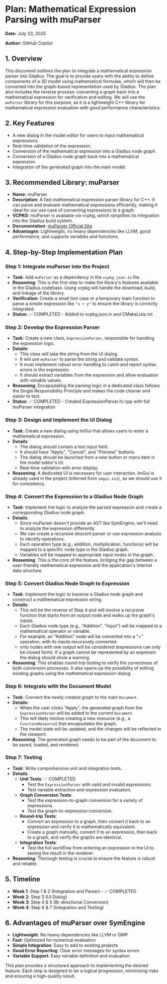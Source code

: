 # Plan: Mathematical Expression Parsing with muParser

**Date:** July 23, 2025

**Author:** GitHub Copilot

## 1. Overview

This document outlines the plan to integrate a mathematical expression parser into Gladius. The goal is to provide users with the ability to define components of a 3D model using mathematical formulas, which will then be converted into the graph-based representation used by Gladius. The plan also includes the reverse process: converting a graph back into a mathematical expression for verification and editing. We will use the `muParser` library for this purpose, as it is a lightweight C++ library for mathematical expression evaluation with good performance characteristics.

## 2. Key Features

- A new dialog in the model editor for users to input mathematical expressions.
- Real-time validation of the expression.
- Conversion of the mathematical expression into a Gladius node graph.
- Conversion of a Gladius node graph back into a mathematical expression.
- Integration of the generated graph into the main model.

## 3. Recommended Library: muParser

- **Name**: muParser
- **Description**: A fast mathematical expression parser library for C++. It can parse and evaluate mathematical expressions efficiently, making it ideal for our use case of converting expressions to a graph.
- **VCPKG**: muParser is available via vcpkg, which simplifies its integration into the Gladius build system.
- **Documentation**: [muParser Official Site](https://beltoforion.de/en/muparser/)
- **Advantages**: Lightweight, no heavy dependencies like LLVM, good performance, and supports variables and functions.

## 4. Step-by-Step Implementation Plan

### Step 1: Integrate muParser into the Project

- **Task**: Add `muParser` as a dependency in the `vcpkg.json.in` file.
- **Reasoning**: This is the first step to make the library's features available in the Gladius codebase. Using vcpkg will handle the download, build, and linkage of the library.
- **Verification**: Create a small test case or a temporary main function to parse a simple expression like `"x + y"` to ensure the library is correctly integrated.
- **Status**: ✅ COMPLETED - Added to vcpkg.json.in and CMakeLists.txt

### Step 2: Develop the Expression Parser

- **Task**: Create a new class, `ExpressionParser`, responsible for handling the expression logic.
- **Details**:
    - This class will take the string from the UI dialog.
    - It will use `muParser` to parse the string and validate syntax.
    - It must implement robust error handling to catch and report syntax errors in the expression.
    - It should extract variables from the expression and allow evaluation with variable values.
- **Reasoning**: Encapsulating the parsing logic in a dedicated class follows the Single Responsibility Principle and makes the code cleaner and easier to test.
- **Status**: ✅ COMPLETED - Created ExpressionParser.h/.cpp with full muParser integration

### Step 3: Design and Implement the UI Dialog

- **Task**: Create a new dialog using ImGui that allows users to enter a mathematical expression.
- **Details**:
    - The dialog should contain a text input field.
    - It should have "Apply", "Cancel", and "Preview" buttons.
    - The dialog should be launched from a new button or menu item in the model editor's UI.
    - Real-time validation with error display.
- **Reasoning**: A dedicated UI is necessary for user interaction. ImGui is already used in the project (inferred from `imgui.ini`), so we should use it for consistency.

### Step 4: Convert the Expression to a Gladius Node Graph

- **Task**: Implement the logic to analyze the parsed expression and create a corresponding Gladius node graph.
- **Details**:
    - Since muParser doesn't provide an AST like SymEngine, we'll need to analyze the expression differently.
    - We can create a recursive descent parser or use expression analysis to identify operations.
    - Each operation type (e.g., addition, multiplication, functions) will be mapped to a specific node type in the Gladius graph.
    - Variables will be mapped to appropriate input nodes in the graph.
- **Reasoning**: This is the core of the feature, bridging the gap between a user-friendly mathematical expression and the application's internal data structure.

### Step 5: Convert Gladius Node Graph to Expression

- **Task**: Implement the logic to traverse a Gladius node graph and construct a mathematical expression string.
- **Details**:
    - This will be the reverse of Step 4 and will involve a recursive function that starts from an output node and walks up the graph's inputs.
    - Each Gladius node type (e.g., "Addition", "Input") will be mapped to a mathematical operator or variable.
    - For example, an "Addition" node will be converted into a "+" operation, with its inputs recursively converted.
    - only nodes with one output will be considered (expressions can only be closed form). If a graph cannot be represented by an expressin the dialog should show a warning.
- **Reasoning**: This enables round-trip testing to verify the correctness of both conversion processes. It also opens up the possibility of editing existing graphs using the mathematical expression dialog.

### Step 6: Integrate with the Document Model

- **Task**: Connect the newly created graph to the main `Document`.
- **Details**:
    - When the user clicks "Apply", the generated graph from the `ExpressionParser` will be added to the current `Document`.
    - This will likely involve creating a new resource (e.g., a `FunctionResource`) that encapsulates the graph.
    - The model state will be updated, and the changes will be reflected in the viewport.
- **Reasoning**: The generated graph needs to be part of the document to be saved, loaded, and rendered.

### Step 7: Testing

- **Task**: Write comprehensive unit and integration tests.
- **Details**:
    - **Unit Tests**: ✅ COMPLETED
        - Test the `ExpressionParser` with valid and invalid expressions.
        - Test variable extraction and expression evaluation.
    - **Graph Conversion Tests**:
        - Test the expression-to-graph conversion for a variety of expressions.
        - Test the graph-to-expression conversion.
    - **Round-trip Tests**:
        - Convert an expression to a graph, then convert it back to an expression and verify it is mathematically equivalent.
        - Create a graph manually, convert it to an expression, then back to a graph, and verify the graphs are identical.
    - **Integration Tests**:
        - Test the full workflow from entering an expression in the UI to seeing the result in the renderer.
- **Reasoning**: Thorough testing is crucial to ensure the feature is robust and reliable.

## 5. Timeline

- **Week 1**: Step 1 & 2 (Integration and Parser) - ✅ COMPLETED
- **Week 2**: Step 3 (UI Dialog)
- **Week 3**: Step 4 & 5 (Bi-directional Conversion)
- **Week 4**: Step 6 & 7 (Integration and Testing)

## 6. Advantages of muParser over SymEngine

- **Lightweight**: No heavy dependencies like LLVM or GMP
- **Fast**: Optimized for numerical evaluation
- **Simple Integration**: Easy to add to existing projects
- **Good Error Reporting**: Clear error messages for syntax errors
- **Variable Support**: Easy variable definition and evaluation

This plan provides a structured approach to implementing the desired feature. Each step is designed to be a logical progression, minimizing risks and ensuring a high-quality result.
